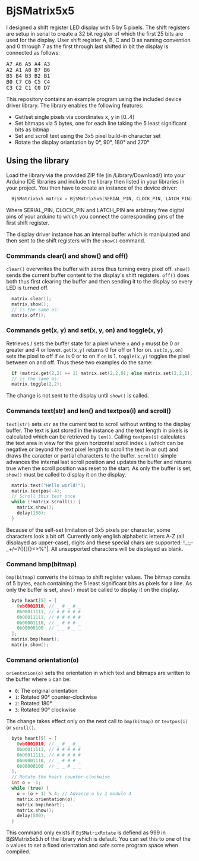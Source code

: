 # BjSMatrix5x5
I designed a shift register LED display with 5 by 5 pixels. The shift registers are setup in serial to create a 32 bit register of which the first 25 bits are used for the display. User shift register A, B, C and D as naming convention and 0 through 7 as the first through last shifted in bit the display is connected as follows:

<pre>
A7 A6 A5 A4 A3
A2 A1 A0 B7 B6
B5 B4 B3 B2 B1
B0 C7 C6 C5 C4
C3 C2 C1 C0 D7
</pre>

This repository contains an example program using the included device driver library. The library enables the following features:

* Get/set single pixels via coordinates x, y in [0..4]
* Set bitmaps via 5 bytes, one for each line taking the 5 least significant bits as bitmap
* Set and scroll text using the 3x5 pixel build-in character set
* Rotate the display oriantation by 0°, 90°, 180° and 270°


## Using the library

Load the library via the provided ZIP file (in /Library/Download/) into your Arduino IDE libraries and include the library then listed in your libraries in your project. You then have to create an instance of the device driver:

```c
  BjSMatrix5x5 matrix = BjSMatrix5x5(SERIAL_PIN, CLOCK_PIN, LATCH_PIN);
```

Where SERIAL_PIN, CLOCK_PIN and LATCH_PIN are arbitrary free digital pins of your arduino to which you connect the corresponding pins of the first shift register.

The display driver instance has an internal buffer which is manipulated and then sent to the shift registers with the <code>show()</code> command.

### Commmands clear() and show() and off()

<code>clear()</code> overwrites the buffer with zeros thus turning every pixel off. <code>show()</code> sends the current buffer content to the display's shift registers. <code>off()</code> does both thus first clearing the buffer and then sending it to the display so every LED is turned off.

```c
  matrix.clear();
  matrix.show();
  // is the same as:
  matrix.off();
```


### Commands get(x, y) and set(x, y, on) and toggle(x, y)

Retrieves / sets the buffer state for a pixel where <code>x</code> and <code>y</code> musst be 0 or greater and 4 or lower. <code>get(x,y)</code> returns 0 for off or 1 for on. <code>set(x,y,on)</code> sets the pixel to off if <code>on</code> is 0 or to on if <code>on</code> is 1. <code>toggle(x,y)</code> toggles the pixel between on and off. Thus these two examples do the same:

```c
  if (matrix.get(2,2) == 1) matrix.set(2,2,0); else matrix.set(2,2,1);
  // is the same as:
  matrix.toggle(2,2);
```

The change is not sent to the display until <code>show()</code> is called.

### Commands text(str) and len() and textpos(i) and scroll()

<code>text(str)</code> sets <code>str</code> as the current text to scroll without writing to the display buffer. The text is just stored in the instance and the text length in pixels is calculated which can be retrieved by <code>len()</code>. Calling <code>textpos(i)</code> calculates the text area in view for the given horizontal scroll index <code>i</code> (which can be negative or beyond the text pixel length to scroll the text in or out) and draws the caracter or partial characters to the buffer. <code>scroll()</code> simple advances the internal last scroll position and updates the buffer and returns true when the scroll position was reset to the start. As only the buffer is set, <code>show()</code> must be called to display it on the display.
  
```c
  matrix.text("Hello world!");
  matrix.textpos(-4);
  // Scroll this text once
  while (!matrix.scroll()) {
    matrix.show();
    delay(150);
  }
```

Because of the self-set limitation of 3x5 pixels per character, some characters look a bit off. Currently only english alphabetic letters A-Z (all displayed as upper-case), digits and these special chars are supported: !.,:;-_+/\=?()[]{}<>%"|\. All unsupported characters will be displayed as blank.

### Command bmp(bitmap)

<code>bmp(bitmap)</code> converts the <code>bitmap</code> to shift register values. The bitmap consits of 5 bytes, each containing the 5 least significant bits as pixels for a line. As only the buffer is set, <code>show()</code> must be called to display it on the display.

```c
  byte heart[5] = [
    0vb0001010, // _ # _ # _
    0b00011111, // # # # # #
    0b00011111, // # # # # #
    0b00001110, // _ # # # _
    0b00000100  // _ _ # _ _
  ];
  matrix.bmp(heart);
  matrix.show();
```

### Command orientation(o)

<code>orientation(o)</code> sets the orientation in which text and bitmaps are written to the buffer where <code>o</code> can be:

* <code>0</code>: The original orientation
* <code>1</code>: Rotated 90° counter-clockwise
* <code>2</code>: Rotated 180°
* <code>3</code>: Rotated 90° clockwise

The change takes effect only on the next call to <code>bmp(bitmap)</code> or <code>textpos(i)</code> or <code>scroll()</code>.

```c
  byte heart[5] = [
    0vb0001010, // _ # _ # _
    0b00011111, // # # # # #
    0b00011111, // # # # # #
    0b00001110, // _ # # # _
    0b00000100  // _ _ # _ _
  ];
  // Rotate the heart counter-clockwise
  int o = -1;
  while (true) {
    o = (o + 1) % 4; // Advance o by 1 modulo 4
    matrix.orientation(o);
    matrix.bmp(heart);
    matrix.show();
    delay(500);
  }
```

This command only exists if <code>BjSMatrixRotate</code> is defiend as 999 in BjSMatrix5x5.h of the library which is default. You can set this to one of the <code>o</code> values to set a fixed orientation and safe some program space when compiled.
